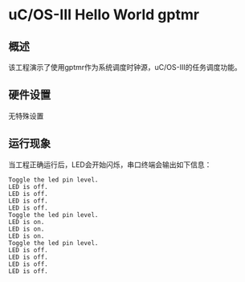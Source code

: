 # uC/OS-III Hello World gptmr

## 概述

该工程演示了使用gptmr作为系统调度时钟源，uC/OS-III的任务调度功能。

## 硬件设置

无特殊设置

## 运行现象

当工程正确运行后，LED会开始闪烁，串口终端会输出如下信息：
```console
Toggle the led pin level.
LED is off.
LED is off.
LED is off.
LED is off.
Toggle the led pin level.
LED is on.
LED is on.
LED is on.
Toggle the led pin level.
LED is off.
LED is off.
LED is off.
LED is off.
```
